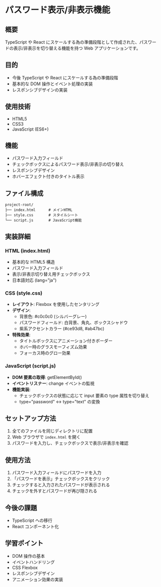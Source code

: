 # パスワード表示/非表示機能

## 概要

TypeScript や React にスケールする為の準備段階として作成された、パスワードの表示/非表示を切り替える機能を持つ Web アプリケーションです。

## 目的

- 今後 TypeScript や React にスケールする為の準備段階
- 基本的な DOM 操作とイベント処理の実装
- レスポンシブデザインの実装

## 使用技術

- HTML5
- CSS3
- JavaScript (ES6+)

## 機能

- パスワード入力フィールド
- チェックボックスによるパスワード表示/非表示の切り替え
- レスポンシブデザイン
- ホバーエフェクト付きのタイトル表示

## ファイル構成

```
project-root/
├── index.html      # メインHTML
├── style.css       # スタイルシート
└── script.js       # JavaScript機能
```

## 実装詳細

### HTML (index.html)

- 基本的な HTML5 構造
- パスワード入力フィールド
- 表示/非表示切り替え用チェックボックス
- 日本語対応 (lang="ja")

### CSS (style.css)

- **レイアウト**: Flexbox を使用したセンタリング
- **デザイン**:
  - 背景色: #c0c0c0 (シルバーグレー)
  - パスワードフィールド: 白背景、角丸、ボックスシャドウ
  - 紫系アクセントカラー (#ce93d8, #ab47bc)
- **特殊効果**:
  - タイトルボックスにアニメーション付きボーダー
  - ホバー時のグラスモーフィズム効果
  - フォーカス時のグロー効果

### JavaScript (script.js)

- **DOM 要素の取得**: getElementById()
- **イベントリスナー**: change イベントの監視
- **機能実装**:
  - チェックボックスの状態に応じて input 要素の type 属性を切り替え
  - type="password" ↔ type="text" の変換

## セットアップ方法

1. 全てのファイルを同じディレクトリに配置
2. Web ブラウザで `index.html` を開く
3. パスワードを入力し、チェックボックスで表示/非表示を確認

## 使用方法

1. パスワード入力フィールドにパスワードを入力
2. 「パスワードを表示」チェックボックスをクリック
3. チェックすると入力されたパスワードが表示される
4. チェックを外すとパスワードが再び隠される

## 今後の課題

- TypeScript への移行
- React コンポーネント化

## 学習ポイント

- DOM 操作の基本
- イベントハンドリング
- CSS Flexbox
- レスポンシブデザイン
- アニメーション効果の実装
